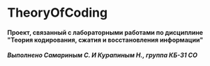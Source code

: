 # TheoryOfCoding
#### Проект, связанный с лабораторными работами по дисциплине "Теория кодирования, сжатия и восстановления информации"

***Выполнено Самариным С. И Курапиным Н., группа КБ-31 СО***
